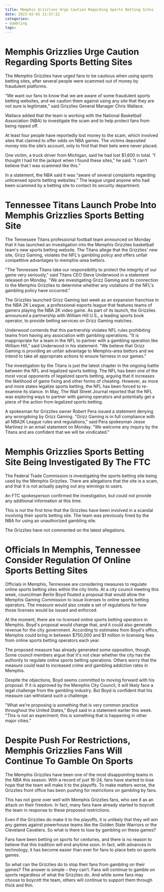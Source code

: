 ```yaml
---
title: Memphis Grizzlies Urge Caution Regarding Sports Betting Sites
date: 2023-02-01 21:57:22
categories:
- Gambling
tags:
---
```



#  Memphis Grizzlies Urge Caution Regarding Sports Betting Sites

The Memphis Grizzlies have urged fans to be cautious when using sports betting sites, after several people were scammed out of money by fraudulent platforms.

“We want our fans to know that we are aware of some fraudulent sports betting websites, and we caution them against using any site that they are not sure is legitimate,” said Grizzlies General Manager Chris Wallace.

Wallace added that the team is working with the National Basketball Association (NBA) to investigate the scam and to help protect fans from being ripped off.

At least four people have reportedly lost money to the scam, which involved sites that claimed to offer odds on NBA games. The victims deposited money into the site’s account, only to find that their bets were never placed.

One victim, a truck driver from Michigan, said he had lost $1,600 in total. “I thought I had hit the jackpot when I found these sites,” he said. “I can’t believe that I was scammed like this.”

In a statement, the NBA said it was “aware of several complaints regarding unlicensed sports betting websites.” The league urged anyone who had been scammed by a betting site to contact its security department.

#  Tennessee Titans Launch Probe Into Memphis Grizzlies Sports Betting Site

The Tennessee Titans professional football team announced on Monday that it has launched an investigation into the Memphis Grizzlies basketball team's new sports betting website. The Titans allege that the Grizzlies' new site, Grizz Gaming, violates the NFL's gambling policy and offers unfair competitive advantages to memphis-area bettors.

"The Tennessee Titans take our responsibility to protect the integrity of our game very seriously," said Titans CEO Steve Underwood in a statement released on Monday. "We are investigating Grizz Gaming and its connection to the Memphis Grizzlies to determine whether any violations of the NFL's gambling policy have occurred."

The Grizzlies launched Grizz Gaming last week as an expansion franchise in the NBA 2K League, a professional esports league that features teams of gamers playing the NBA 2K video game. As part of its launch, the Grizzlies announced a partnership with William Hill U.S., a leading sports book operator, to provide betting services on Grizz Gaming matches.

Underwood contends that this partnership violates NFL rules prohibiting teams from having any association with gambling operations. "It is inappropriate for a team in the NFL to partner with a gambling operation like William Hill," said Underwood in his statement. "We believe that Grizz Gaming is providing an unfair advantage to Memphis-area bettors and we intend to take all appropriate actions to ensure fairness in our games."

The investigation by the Titans is just the latest chapter in the ongoing battle between the NFL and legalized sports betting. The NFL has been one of the most vocal opponents of legalized sports betting, arguing that it increases the likelihood of game fixing and other forms of cheating. However, as more and more states legalize sports betting, the NFL has been forced to re-examine its stance. In May, The Wall Street Journal reported that the NFL was exploring ways to partner with gaming operators and potentially get a piece of the action from legalized sports betting.

A spokesman for Grizzlies owner Robert Pera issued a statement denying any wrongdoing by Grizz Gaming. "Grizz Gaming is in full compliance with all NBA2K League rules and regulations," said Pera spokesman Jesse Martinez in an email statement on Monday. "We welcome any inquiry by the Titans and are confident that we will be vindicated."

#  Memphis Grizzlies Sports Betting Site Being Investigated By The FTC

The Federal Trade Commission is investigating the sports betting site being used by the Memphis Grizzlies. There are allegations that the site is a scam, and that it is not actually paying out any winnings to users.

An FTC spokesperson confirmed the investigation, but could not provide any additional information at this time.

This is not the first time that the Grizzlies have been involved in a scandal involving their sports betting site. The team was previously fined by the NBA for using an unauthorized gambling site.

The Grizzlies have not commented on the latest allegations.

#  Officials In Memphis, Tennessee Consider Regulation Of Online Sports Betting Sites

Officials in Memphis, Tennessee are considering measures to regulate online sports betting sites within the city limits. At a city council meeting this week, councilman Berlin Boyd floated a proposal that would allow the Memphis Gaming Commission to issue licenses to online sports betting operators. The measure would also create a set of regulations for how those licenses would be issued and enforced.

At the moment, there are no licensed online sports betting operators in Memphis. Boyd's proposal would change that, and it could also generate revenue for the city government. According to estimates from Boyd's office, Memphis could bring in between $750,000 and $1 million in licensing fees from online sports betting operators each year.

The proposed measure has already generated some opposition, though. Some council members argue that it's not clear whether the city has the authority to regulate online sports betting operations. Others worry that the measure could lead to increased crime and gambling addiction rates in Memphis.

Despite the objections, Boyd seems committed to moving forward with his proposal. If it is approved by the Memphis City Council, it will likely face a legal challenge from the gambling industry. But Boyd is confident that his measure can withstand such a challenge.

"What we're proposing is something that is very common practice throughout the United States," Boyd said in a statement earlier this week. "This is not an experiment; this is something that is happening in other major cities."

#  Despite Push For Restrictions, Memphis Grizzlies Fans Will Continue To Gamble On Sports

The Memphis Grizzlies have been one of the most disappointing teams in the NBA this season. With a record of just 16-24, fans have started to lose hope that the team will make it to the playoffs. To make matters worse, the Grizzlies front office has been pushing for restrictions on gambling by fans.

This has not gone over well with Memphis Grizzlies fans, who see it as an attack on their freedom. In fact, many fans have already started to boycott the team in response to these proposed restrictions.

Even if the Grizzlies do make it to the playoffs, it is unlikely that they will win any games against powerhouse teams like the Golden State Warriors or the Cleveland Cavaliers. So what is there to lose by gambling on these games?

Fans have been betting on sports for centuries, and there is no reason to believe that this tradition will end anytime soon. In fact, with advances in technology, it has become easier than ever for fans to place bets on sports games.

So what can the Grizzlies do to stop their fans from gambling on their games? The answer is simple – they can’t. Fans will continue to gamble on sports regardless of what the Grizzlies do. And while some fans may choose to boycott the team, others will continue to support them through thick and thin.